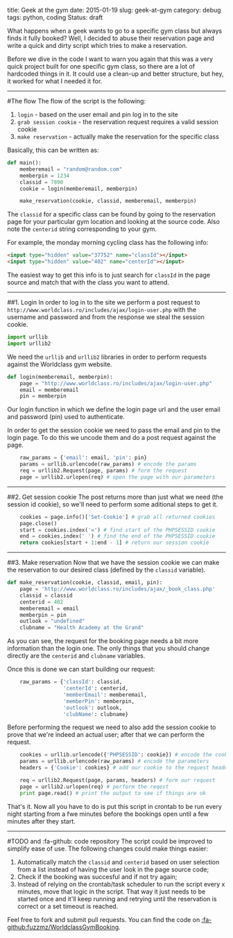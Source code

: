 title: Geek at the gym
date: 2015-01-19
slug: geek-at-gym
category: debug
tags: python, coding
Status: draft

What happens when a geek wants to go to a specific gym class but always finds it fully booked? Well, I decided to abuse their reservation page and write a quick and dirty script which tries to make a reservation.

Before we dive in the code I want to warn you again that this was a very quick project built for one specific gym class, so there are a lot of hardcoded things in it. It could use a clean-up and better structure, but hey, it worked for what I needed it for.

---

#The flow
The flow of the script is the following:

1. `login` - based on the user email and pin log in to the site
2. `grab session cookie` - the reservation request requires a valid session cookie
3. `make reservation` - actually make the reservation for the specific class

Basically, this can be written as:

```python
def main():
    memberemail = "random@random.com"
    memberpin = 1234
    classid = 7890
    cookie = login(memberemail, memberpin)

    make_reservation(cookie, classid, memberemail, memberpin)
```
The `classid` for a specific class can be found by going to the reservation page for your particular gym location and looking at the source code. Also note the `centerid` string corresponding to your gym.

For example, the monday morning cycling class has the following info:

```html
<input type="hidden" value="37752" name="classId"></input>
<input type="hidden" value="402" name="centerId"></input>
```

The easiest way to get this info is to just search for `classId` in the page source and match that with the class you want to attend.

---

##1. Login
In order to log in to the site we perform a post request to `http://www.worldclass.ro/includes/ajax/login-user.php` with the username and password and from the response we steal the session cookie.

```python
import urllib
import urllib2
```

We need the `urllib` and `urllib2` libraries in order to perform requests against the Worldclass gym website.

```python
def login(memberemail, memberpin):
    page = "http://www.worldclass.ro/includes/ajax/login-user.php"
    email = memberemail
    pin = memberpin
```

Our login function in which we define the login page url and the user email and password (pin) used to authenticate.

In order to get the session cookie we need to pass the email and pin to the login page. To do this we uncode them and do a post request against the page.

```python
    raw_params = {'email': email, 'pin': pin}
    params = urllib.urlencode(raw_params) # encode the params
    req = urllib2.Request(page, params) # form the request
    page = urllib2.urlopen(req) # open the page with our parameters
```

---

##2. Get session cookie
The post returns more than just what we need (the session id cookie), so we'll need to perform some aditional steps to get it.

```python
    cookies = page.info()['Set-Cookie'] # grab all returned cookies
    page.close()
    start = cookies.index('=') # find start of the PHPSESSID cookie
    end = cookies.index(' ') # find the end of the PHPSESSID cookie
    return cookies[start + 1:end - 1] # return our session cookie
```

---

##3. Make reservation
Now that we have the session cookie we can make the reservation to our desired class (defined by the `classid` variable).

```python
def make_reservation(cookie, classid, email, pin):
    page = 'http://www.worldclass.ro/includes/ajax/_book_class.php'
    classid = classid
    centerid = 402
    memberemail = email
    memberpin = pin
    outlook = "undefined"
    clubname = "Health Academy at the Grand"
```

As you can see, the request for the booking page needs a bit more information than the login one. The only things that you should change directly are the `centerid` and `clubname` variables.

Once this is done we can start building our request:

```python
    raw_params = {'classId': classid,
                  'centerId': centerid,
                  'memberEmail': memberemail,
                  'memberPin': memberpin,
                  'outlook': outlook,
                  'clubName': clubname}
```

Before performing the request we need to also add the session cookie to prove that we're indeed an actual user; after that we can perform the request.

```python
    cookies = urllib.urlencode({'PHPSESSID': cookie}) # encode the cookie
    params = urllib.urlencode(raw_params) # encode the parameters
    headers = {'Cookie': cookies} # add our cookie to the request header

    req = urllib2.Request(page, params, headers) # form our request
    page = urllib2.urlopen(req) # perform the reqest
    print page.read() # print the output to see if things are ok
```

That's it. Now all you have to do is put this script in crontab to be run every night starting from a fwe minutes before the bookings open until a few minutes after they start.

---

#TODO and :fa-github: code repository
The script could be improved to simplify ease of use. The following changes could make things easier:

1. Automatically match the `classid` and `centerid` based on user selection from a list instead of having the user look in the page source code;
2. Check if the booking was succesful and if not try again;
3. Instead of relying on the crontab/task scheduler to run the script every x minutes, move that logic in the script. That way it just needs to be started once and it'll keep running and retrying until the reservation is correct or a set timeout is reached.

Feel free to fork and submit pull requests. You can find the code on [:fa-github:fuzzmz/WorldclassGymBooking](https://github.com/fuzzmz/WorldclassGymBooking).
